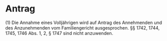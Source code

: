# Antrag

(1) Die Annahme eines Volljährigen wird auf Antrag des Annehmenden und des Anzunehmenden vom Familiengericht ausgesprochen. §§ 1742, 1744, 1745, 1746 Abs. 1, 2, § 1747 sind nicht anzuwenden.